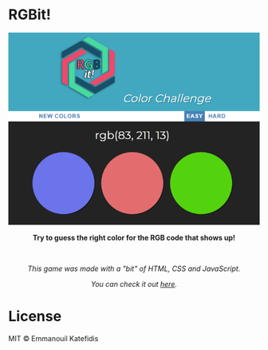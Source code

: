 # RGBit!
<p align="center">
  <img src="https://raw.githubusercontent.com/man0s/RGBit/master/screenshot.png">
</p>
<p align="center"><b>Try to guess the right color for the RGB code that shows up!</b></p>
<br>
<i>
<p align="center">This game was made with a "bit"</bit> of HTML, CSS and JavaScript.</p>
<p align="center">You can check it out <a href="https://www.katefidis.ga/RGBit/">here</a>.</p>
</i>

# License
MIT © Emmanouil Katefidis
